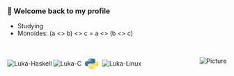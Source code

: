### 👋 Welcome back to my profile
- Studying
- Monoides: (a <> b) <> c = a <> (b <> c)
##

  
<div style="display: inline_block"><br>
  <img align="center" alt="Luka-Haskell" height="30" width="40" src="https://cdn.jsdelivr.net/gh/devicons/devicon/icons/haskell/haskell-original.svg">
  <img align="center" alt="Luka-C" height="30" width="40" src="https://cdn.jsdelivr.net/gh/devicons/devicon/icons/c/c-original.svg">
  <img align="center" alt="Luka-Python" height="30" width="40" src="https://raw.githubusercontent.com/devicons/devicon/master/icons/python/python-original.svg">
  <img align="center" alt="Luka-Linux" height="30" width="40" src="https://cdn.jsdelivr.net/gh/devicons/devicon/icons/linux/linux-original.svg">
  <img align="right" alt="Picture" height="200" widht="200" src="https://exploringbits.com/wp-content/uploads/2022/01/Aesthetic-girl-pfp-5.jpg?ezimgfmt=rs:352x387/rscb3/ngcb3/notWebP">
  </div>

